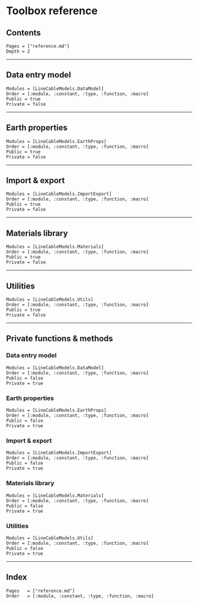 # Toolbox reference

## Contents
```@contents
Pages = ["reference.md"]
Depth = 2
```

---

## Data entry model
```@autodocs
Modules = [LineCableModels.DataModel]
Order = [:module, :constant, :type, :function, :macro]
Public = true
Private = false
```

---

## Earth properties
```@autodocs
Modules = [LineCableModels.EarthProps]
Order = [:module, :constant, :type, :function, :macro]
Public = true
Private = false
```

---

## Import & export
```@autodocs
Modules = [LineCableModels.ImportExport]
Order = [:module, :constant, :type, :function, :macro]
Public = true
Private = false
```

---

## Materials library
```@autodocs
Modules = [LineCableModels.Materials]
Order = [:module, :constant, :type, :function, :macro]
Public = true
Private = false
```

---

## Utilities
```@autodocs
Modules = [LineCableModels.Utils]
Order = [:module, :constant, :type, :function, :macro]
Public = true
Private = false
```

---

## Private functions & methods

### Data entry model
```@autodocs
Modules = [LineCableModels.DataModel]
Order = [:module, :constant, :type, :function, :macro]
Public = false
Private = true
```

### Earth properties
```@autodocs
Modules = [LineCableModels.EarthProps]
Order = [:module, :constant, :type, :function, :macro]
Public = false
Private = true
```

### Import & export
```@autodocs
Modules = [LineCableModels.ImportExport]
Order = [:module, :constant, :type, :function, :macro]
Public = false
Private = true
```

### Materials library
```@autodocs
Modules = [LineCableModels.Materials]
Order = [:module, :constant, :type, :function, :macro]
Public = false
Private = true
```

### Utilities
```@autodocs
Modules = [LineCableModels.Utils]
Order = [:module, :constant, :type, :function, :macro]
Public = false
Private = true
```

---

## Index
```@index
Pages   = ["reference.md"]
Order   = [:module, :constant, :type, :function, :macro]
```